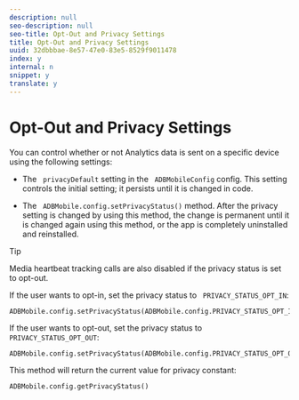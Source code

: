 ```yaml
---
description: null
seo-description: null
seo-title: Opt-Out and Privacy Settings
title: Opt-Out and Privacy Settings
uuid: 32dbbbae-8e57-47e0-83e5-8529f9011478
index: y
internal: n
snippet: y
translate: y
---
```


# Opt-Out and Privacy Settings

You can control whether or not Analytics data is sent on a specific device using the following settings: 
* The ` privacyDefault` setting in the ` ADBMobileConfig` config. This setting controls the initial setting; it persists until it is changed in code. 

* The ` ADBMobile.config.setPrivacyStatus()` method. After the privacy setting is changed by using this method, the change is permanent until it is changed again using this method, or the app is completely uninstalled and reinstalled. 



>[!TIP]
>
>Media heartbeat tracking calls are also disabled if the privacy status is set to opt-out.

If the user wants to opt-in, set the privacy status to ` PRIVACY_STATUS_OPT_IN`: 
```
ADBMobile.config.setPrivacyStatus(ADBMobile.config.PRIVACY_STATUS_OPT_IN)
```


If the user wants to opt-out, set the privacy status to ` PRIVACY_STATUS_OPT_OUT`: 
```
ADBMobile.config.setPrivacyStatus(ADBMobile.config.PRIVACY_STATUS_OPT_OUT)
```


This method will return the current value for privacy constant:


```
ADBMobile.config.getPrivacyStatus()
```

